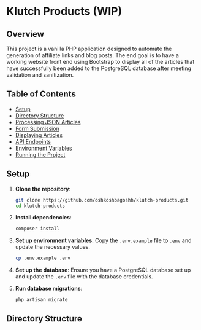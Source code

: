 # Klutch Products (WIP)

## Overview

This project is a vanilla PHP application designed to automate the generation of affiliate links and blog posts. The end goal is to have a working website front end using Bootstrap to display all of the articles that have successfully been added to the PostgreSQL database after meeting validation and sanitization.

## Table of Contents

- [Setup](#setup)
- [Directory Structure](#directory-structure)
- [Processing JSON Articles](#processing-json-articles)
- [Form Submission](#form-submission)
- [Displaying Articles](#displaying-articles)
- [API Endpoints](#api-endpoints)
- [Environment Variables](#environment-variables)
- [Running the Project](#running-the-project)

## Setup

1. **Clone the repository**:

   ```sh
   git clone https://github.com/oshkoshbagoshh/klutch-products.git
   cd klutch-products
   ```

2. **Install dependencies**:

   ```sh
   composer install
   ```

3. **Set up environment variables**:
   Copy the `.env.example` file to `.env` and update the necessary values.

   ```sh
   cp .env.example .env
   ```

4. **Set up the database**:
   Ensure you have a PostgreSQL database set up and update the `.env` file with the database credentials.

5. **Run database migrations**:
   ```sh
   php artisan migrate
   ```

## Directory Structure
